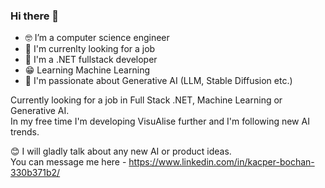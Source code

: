 ### Hi there 👋
- 🤓 I’m a computer science engineer
- 👀 I'm currenlty looking for a job
- 🔧 I'm a .NET fullstack developer
- 😁 Learning Machine Learning
- 🤖 I'm passionate about Generative AI (LLM, Stable Diffusion etc.)

Currently looking for a job in Full Stack .NET, Machine Learning or Generative AI.\
In my free time I'm developing VisuAlise further and I'm following new AI trends.

😊 I will gladly talk about any new AI or product ideas.\
You can message me here - https://www.linkedin.com/in/kacper-bochan-330b371b2/
